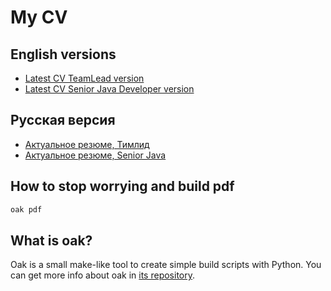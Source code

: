 # My CV

## English versions
- [Latest CV TeamLead version](https://github.com/kirillsulim/cv/releases/latest/download/kirill-sulim-team-lead-cv.pdf)
- [Latest CV Senior Java Developer version](https://github.com/kirillsulim/cv/releases/latest/download/kirill-sulim-senior-java-developer-cv.pdf)

## Русская версия
- [Актуальное резюме, Тимлид](https://github.com/kirillsulim/cv/releases/latest/download/kirill-sulim-rukovoditel-gruppy-reziume.pdf)
- [Актуальное резюме, Senior Java](https://github.com/kirillsulim/cv/releases/latest/download/kirill-sulim-starshii-java-razrabotchik-reziume.pdf)


## How to stop worrying and build pdf

```sh
oak pdf
```


## What is oak?

Oak is a small make-like tool to create simple build scripts with Python.
You can get more info about oak in [its repository](https://github.com/kirillsulim/oak-build).
